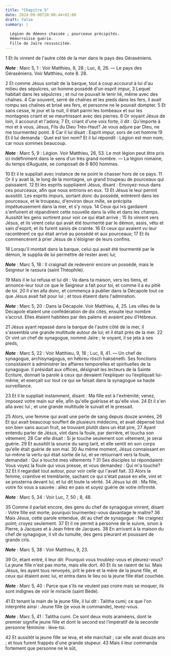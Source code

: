 ```yaml
---
title: "Chapitre 5"
date: 2024-09-06T20:00:44+02:00
draft: false
summary: |
  
  Légion de démons chassée ; pourceaux précipités.
  Hémorroïsse guérie.
  Fille de Jaïre ressuscitée.
---
```



1 Et ils vinrent de l'autre côté de la mer dans le pays des Géraséniens.

***Note*** :  Marc 5, 1 : Voir Matthieu, 8, 28 ; Luc, 8, 26. ― Le pays des Géraséniens. Voir Matthieu, note 8. 28.

2 Et comme Jésus sortait de la barque, tout à coup accourut à lui d'au milieu des sépulcres, un homme possédé d'un esprit impur, 3 Lequel habitait dans les sépulcres ; et nul ne pouvait le tenir lié, même avec des chaînes. 4 Car souvent, serré de chaînes et les pieds dans les fers, il avait rompu ses chaînes et brisé ses fers, et personne ne le pouvait dompter. 5 Et sans cesse, le jour et la nuit, il était parmi les tombeaux et sur les montagnes criant et se meurtrissant avec des pierres. 6 Or voyant Jésus de loin, il accourut et l'adora; 7 Et, criant d'une voix forte, il dit : Qu'importe à moi et à vous, Jésus, Fils du Dieu Très-Haut? Je vous adjure par Dieu, ne me tourmentez point. 8 Car il lui disait : Esprit impur, sors de cet homme !9 Et il lui demanda : Quel est ton nom? Et il lui répondit : Légion est mon nom; car nous sommes beaucoup.

***Note*** :  Marc 5, 9 : Légion. Voir Matthieu, 26, 53. Le mot légion peut être pris ici indéfiniment dans le sens d’un très grand nombre. ― La légion romaine, du temps d’Auguste, se composait de 6 800 hommes.

10 Et il le suppliait avec instance de ne point le chasser hors de ce pays. 11 Or il y avait là, le long de la montagne, un grand troupeau de pourceaux qui paissaient. 12 Et les esprits suppliaient Jésus, disant : Envoyez-nous dans ces pourceaux, afin que nous entrions en eux. 13 Et Jésus le leur permit aussitôt. Les esprits impurs, sortant donc du possédé, entrèrent dans les pourceaux, et le troupeau, d'environ deux mille, se précipita impétueusement dans la mer, et s'y noya. 14 Ceux qui l«s gardaient s'enfuirent et répandirent cette nouvelle dans la ville et dans les champs. Aussitôt les gens sortirent pour voir ce qui était arrivé ; 15 Ils vinrent vers Jésus, et ils virent celui qui avait été tourmenté par le démon, assis, vêtu et sain d'esprit; et ils furent saisis de crainte. 16 Et ceux qui avaient vu leur racontèrent ce qui était arrivé au possédé et aux pourceaux; 17 Et ils commencèrent à prier Jésus de s'éloigner de leurs confins.


18 Lorsqu'il montait dans la barque, celui qui avait été tourmenté par le démon, le supplia de lui permettre de rester avec lui;

***Note*** :  Marc 5, 18 : Il craignait de redevenir encore un possédé, mais le Seigneur le rassura (saint Théophile).

19 Mais il le lui refusa et lui dit : Va dans ta maison, vers les tiens, et annonce-leur tout ce que le Seigneur a fait pour toi, et comme il a eu pitié de toi. 20 Il s'en alla donc, et commença à publier dans la Décapole tout ce que Jésus avait fait pour lui ; et tous étaient dans l'admiration.

***Note*** :  Marc 5, 20 : Dans la Décapole. Voir Matthieu, 4, 25. Les villes de la Décapole étaient une confédération de dix cités, ensuite leur nombre s’accrut. Elles étaient habitées par des païens et avaient peu d’Hébreux.


21 Jésus ayant repassé dans la barque de l'autre côté de la mer, il s'assembla une grande multitude autour de lui; et il était près de la mer. 22 Or vint un chef de synagogue, nommé Jaïre ; le voyant, il se jeta à ses pieds,

***Note*** :  Marc 5, 22 : Voir Matthieu, 9, 18 ; Luc, 8, 41. ― Un chef de synagogue, archisynagogus, en hébreu rôsch hakséneth. Ses fonctions consistaient à administrer les affaires temporelles et spirituelles de la synagogue. Il présidait aux offices, désignait les lecteurs de la Sainte Ecriture, donnait la parole à ceux qui devaient l’expliquer ou l’expliquait lui-même, et exerçait sur tout ce qui se faisait dans la synagogue sa haute surveillance.

23 Et il le suppliait instamment, disant : Ma fille est à l'extrémité; venez, imposez votre main sur elle, afin qu'elle guérisse et qu'elle vive. 24 Et il s'en alla avec lui ; et une grande multitude le suivait et le pressait.


25 Alors, une femme qui avait une perte de sang depuis douze années, 26 Et qui avait beaucoup souffert de plusieurs médecins, et avait dépensé tout son bien sans aucun fruit, se trouvant plutôt dans un état pire, 27 Ayant entendu parler de Jésus, vint dans la foule, par derrière, et toucha son vêtement; 28 Car elle disait : Si je touche seulement son vêtement, je serai guérie. 29 Et aussitôt la source du sang tarit, et elle sentit en son corps qu'elle était guérie de son mal. 30 Au même moment, Jésus connaissant en lui-même la vertu qui était sortie de lui, et se retournant vers la foule, demandait : Qui a touché mes vêtements ? 31 Ses disciples lui répondaient: Vous voyez la foule qui vous presse, et vous demandez : Qui m'a touché? 32 Et il regardait tout autour, pour voir celle qui l'avait fait. 33 Alors la femme, craintive et tremblante, sachant ce qui s'était passé en elle, vint et se prosterna devant lui, et lui dit toute la vérité. 34 Jésus lui dit : Ma fille, votre foi vous a sauvée : allez en paix et soyez
guérie de votre infirmité.

***Note*** :  Marc 5, 34 : Voir Luc, 7, 50 ; 8, 48.


35 Comme il parlait encore, des gens du chef de synagogue vinrent, disant : Votre fille est morte; pourquoi tourmentez-vous davantage le maître? 36 Mais Jésus, cette parole entendue, dit au chef de synagogue : Ne craignez point; croyez seulement. 37 Et il ne permit à personne de le suivre, sinon à Pierre, à Jacques et à Jean frère de Jacques. 38 En arrivant à la maison du chef de synagogue, il vit du tumulte, des gens pleurant et poussant de grands cris.

***Note*** :  Marc 5, 38 : Voir Matthieu, 9, 23.

39 Or, étant entré, il leur dit: Pourquoi vous troublez-vous et pleurez-vous? La jeune fille n'est pas morte, mais elle dort. 40 Et ils se riaient de lui. Mais Jésus, les ayant tous renvoyés, prit le père et la mère de la jeune fille, et ceux qui étaient avec lui, et entra dans le lieu où la jeune fille était couchée.

***Note*** :  Marc 5, 40 : Parce que s’ils ne veulent pas croire mais se moquer, ils sont indignes de voir le miracle (saint Bède).

41 Et tenant la main de la jeune fille, il lui dit : Talitha cumi; ce que l'on interprète ainsi : Jeune fille (je vous le commande), levez-vous.

***Note*** :  Marc 5, 41 : Talitha cumi. Ce sont deux mots araméens, dont le premier signifie jeune fille et dont le second est l’impératif de la seconde personne féminine : lève-toi.

42 Et aussitôt la jeune fille se leva, et elle marchait ; car elle avait douze ans ; et tous furent frappés d'une grande stupeur. 43 Mais il leur commanda fortement que personne ne le sût,

